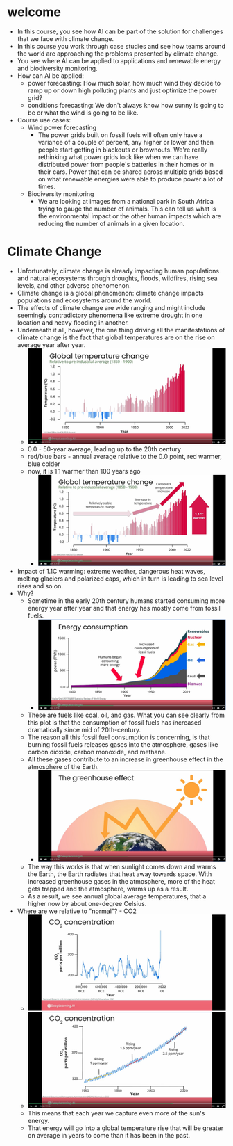 # welcome
-  In this course, you see how AI can be part of the solution for challenges that we face with climate change.
- In this course you work through case studies and see how teams around the world are approaching the problems presented by climate change.
- You see where AI can be applied to applications and renewable energy and biodiversity monitoring.
- How can AI be applied:
    - power forecasting: How much solar, how much wind they decide to ramp up or down high polluting plants and just optimize the power grid?
    - conditions forecasting: We don't always know how sunny is going to be or what the wind is going to be like.
- Course use cases:
    - Wind power forecasting
        - The power grids built on fossil fuels will often only have a variance of a couple of percent, any higher or lower and then people start getting in blackouts or brownouts. We're really rethinking what power grids look like when we can have distributed power from people's batteries in their homes or in their cars. Power that can be shared across multiple grids based on what renewable energies were able to produce power a lot of times.
    - Biodiversity monitoring
        - We are looking at images from a national park in South Africa trying to gauge the number of animals. This can tell us what is the environmental impact or the other human impacts which are reducing the number of animals in a given location.

# Climate Change
- Unfortunately, climate change is already impacting human populations and natural ecosystems through droughts, floods, wildfires, rising sea levels, and other adverse phenomenon.
- Climate change is a global phenomenon: climate change impacts populations and ecosystems around the world.
- The effects of climate change are wide ranging and might include seemingly contradictory phenomena like extreme drought in one location and heavy flooding in another.
- Underneath it all, however, the one thing driving all the manifestations of climate change is the fact that global temperatures are on the rise on average year after year.
    - ![global_temperature_change](images/global_temperature_change.png)
    - 0.0 - 50-year average, leading up to the 20th century
    - red/blue bars - annual average relative to the 0.0 point, red warmer, blue colder
    - now, it is 1.1 warmer than 100 years ago
        - ![temperature_change_1_1_d_warmer](images/temperature_change_1_1_d_warmer.png)
- Impact of 1.1C warming: extreme weather, dangerous heat waves, melting glaciers and polarized caps, which in turn is leading to sea level rises and so on.
- Why?
    - Sometime in the early 20th century humans started consuming more energy year after year and that energy has mostly come from fossil fuels.
        - ![energy_consumption](images/energy_consumption.png)
    - These are fuels like coal, oil, and gas. What you can see clearly from this plot is that the consumption of fossil fuels has increased dramatically since mid of 20th-century.
    - The reason all this fossil fuel consumption is concerning, is that burning fossil fuels releases gases into the atmosphere, gases like carbon dioxide, carbon monoxide, and methane.
    - All these gases contribute to an increase in greenhouse effect in the atmosphere of the Earth.
        - ![greenhouse_effect](images/greenhouse_effect.png)
    - The way this works is that when sunlight comes down and warms the Earth, the Earth radiates that heat away towards space. With increased greenhouse gases in the atmosphere, more of the heat gets trapped and the atmosphere, warms up as a result.
    - As a result, we see annual global average temperatures, that a higher now by about one-degree Celsius.
- Where are we relative to "normal"? - CO2
    - ![co2_concentration](images/co2_concentration.png)
    - ![co2_concentration_zoom_in](images/co2_concentration_zoom_in.png)
    - This means that each year we capture even more of the sun's energy.
    - That energy will go into a global temperature rise that will be greater on average in years to come than it has been in the past.
